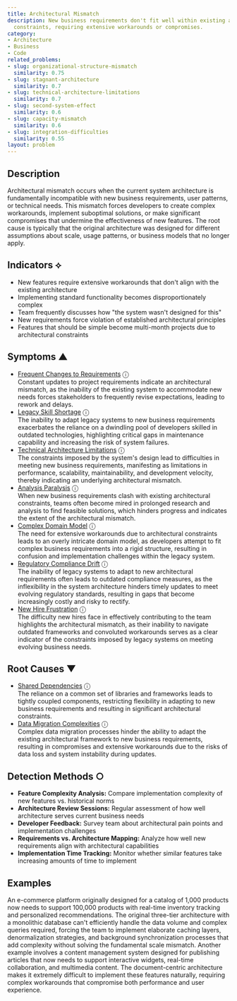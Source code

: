```yaml
---
title: Architectural Mismatch
description: New business requirements don't fit well within existing architectural
  constraints, requiring extensive workarounds or compromises.
category:
- Architecture
- Business
- Code
related_problems:
- slug: organizational-structure-mismatch
  similarity: 0.75
- slug: stagnant-architecture
  similarity: 0.7
- slug: technical-architecture-limitations
  similarity: 0.7
- slug: second-system-effect
  similarity: 0.6
- slug: capacity-mismatch
  similarity: 0.6
- slug: integration-difficulties
  similarity: 0.55
layout: problem
---
```


## Description

Architectural mismatch occurs when the current system architecture is fundamentally incompatible with new business requirements, user patterns, or technical needs. This mismatch forces developers to create complex workarounds, implement suboptimal solutions, or make significant compromises that undermine the effectiveness of new features. The root cause is typically that the original architecture was designed for different assumptions about scale, usage patterns, or business models that no longer apply.

## Indicators ⟡

- New features require extensive workarounds that don't align with the existing architecture
- Implementing standard functionality becomes disproportionately complex
- Team frequently discusses how "the system wasn't designed for this"
- New requirements force violation of established architectural principles
- Features that should be simple become multi-month projects due to architectural constraints

## Symptoms ▲
- [Frequent Changes to Requirements](frequent-changes-to-requirements.md) <span class="info-tooltip" title="Confidence: 0.493, Strength: 0.720">ⓘ</span>
<br/>  Constant updates to project requirements indicate an architectural mismatch, as the inability of the existing system to accommodate new needs forces stakeholders to frequently revise expectations, leading to rework and delays.
- [Legacy Skill Shortage](legacy-skill-shortage.md) <span class="info-tooltip" title="Confidence: 0.423, Strength: 0.676">ⓘ</span>
<br/>  The inability to adapt legacy systems to new business requirements exacerbates the reliance on a dwindling pool of developers skilled in outdated technologies, highlighting critical gaps in maintenance capability and increasing the risk of system failures.
- [Technical Architecture Limitations](technical-architecture-limitations.md) <span class="info-tooltip" title="Confidence: 0.369, Strength: 0.698">ⓘ</span>
<br/>  The constraints imposed by the system's design lead to difficulties in meeting new business requirements, manifesting as limitations in performance, scalability, maintainability, and development velocity, thereby indicating an underlying architectural mismatch.
- [Analysis Paralysis](analysis-paralysis.md) <span class="info-tooltip" title="Confidence: 0.365, Strength: 0.745">ⓘ</span>
<br/>  When new business requirements clash with existing architectural constraints, teams often become mired in prolonged research and analysis to find feasible solutions, which hinders progress and indicates the extent of the architectural mismatch.
- [Complex Domain Model](complex-domain-model.md) <span class="info-tooltip" title="Confidence: 0.336, Strength: 0.542">ⓘ</span>
<br/>  The need for extensive workarounds due to architectural constraints leads to an overly intricate domain model, as developers attempt to fit complex business requirements into a rigid structure, resulting in confusion and implementation challenges within the legacy system.
- [Regulatory Compliance Drift](regulatory-compliance-drift.md) <span class="info-tooltip" title="Confidence: 0.324, Strength: 0.617">ⓘ</span>
<br/>  The inability of legacy systems to adapt to new architectural requirements often leads to outdated compliance measures, as the inflexibility in the system architecture hinders timely updates to meet evolving regulatory standards, resulting in gaps that become increasingly costly and risky to rectify.
- [New Hire Frustration](new-hire-frustration.md) <span class="info-tooltip" title="Confidence: 0.309, Strength: 0.727">ⓘ</span>
<br/>  The difficulty new hires face in effectively contributing to the team highlights the architectural mismatch, as their inability to navigate outdated frameworks and convoluted workarounds serves as a clear indicator of the constraints imposed by legacy systems on meeting evolving business needs.

## Root Causes ▼
- [Shared Dependencies](shared-dependencies.md) <span class="info-tooltip" title="Confidence: 0.363, Strength: 0.946">ⓘ</span>
<br/>  The reliance on a common set of libraries and frameworks leads to tightly coupled components, restricting flexibility in adapting to new business requirements and resulting in significant architectural constraints.
- [Data Migration Complexities](data-migration-complexities.md) <span class="info-tooltip" title="Confidence: 0.329, Strength: 0.911">ⓘ</span>
<br/>  Complex data migration processes hinder the ability to adapt the existing architectural framework to new business requirements, resulting in compromises and extensive workarounds due to the risks of data loss and system instability during updates.

## Detection Methods ○

- **Feature Complexity Analysis:** Compare implementation complexity of new features vs. historical norms
- **Architecture Review Sessions:** Regular assessment of how well architecture serves current business needs
- **Developer Feedback:** Survey team about architectural pain points and implementation challenges
- **Requirements vs. Architecture Mapping:** Analyze how well new requirements align with architectural capabilities
- **Implementation Time Tracking:** Monitor whether similar features take increasing amounts of time to implement

## Examples

An e-commerce platform originally designed for a catalog of 1,000 products now needs to support 100,000 products with real-time inventory tracking and personalized recommendations. The original three-tier architecture with a monolithic database can't efficiently handle the data volume and complex queries required, forcing the team to implement elaborate caching layers, denormalization strategies, and background synchronization processes that add complexity without solving the fundamental scale mismatch. Another example involves a content management system designed for publishing articles that now needs to support interactive widgets, real-time collaboration, and multimedia content. The document-centric architecture makes it extremely difficult to implement these features naturally, requiring complex workarounds that compromise both performance and user experience.
